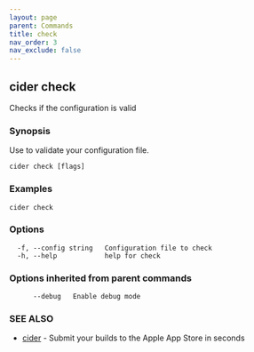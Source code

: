 ```yaml
---
layout: page
parent: Commands
title: check
nav_order: 3
nav_exclude: false
---
```


## cider check

Checks if the configuration is valid

### Synopsis

Use to validate your configuration file.

```
cider check [flags]
```

### Examples

```
cider check
```

### Options

```
  -f, --config string   Configuration file to check
  -h, --help            help for check
```

### Options inherited from parent commands

```
      --debug   Enable debug mode
```

### SEE ALSO

* [cider](/commands/cider/)	 - Submit your builds to the Apple App Store in seconds


